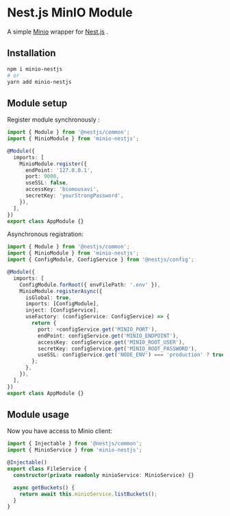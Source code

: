 # Nest.js MinIO Module
A simple [Minio](https://min.io/) wrapper for [Nest.js](https://nestjs.com) .

## Installation

```bash
npm i minio-nestjs 
# or
yarn add minio-nestjs
```


## Module setup


Register module synchronously :

```typescript
import { Module } from '@nestjs/common';
import { MinioModule } from 'minio-nestjs';

@Module({
  imports: [
    MinioModule.register({
      endPoint: '127.0.0.1',
      port: 9000,
      useSSL: false,
      accessKey: 'biomousavi',
      secretKey: 'yourStrongPassword',
    }),
  ],
})
export class AppModule {}
```

Asynchronous registration:

```typescript
import { Module } from '@nestjs/common';
import { MinioModule } from 'minio-nestjs';
import { ConfigModule, ConfigService } from '@nestjs/config';

@Module({
  imports: [
    ConfigModule.forRoot({ envFilePath: '.env' }),
    MinioModule.registerAsync({
      isGlobal: true,
      imports: [ConfigModule],
      inject: [ConfigService],
      useFactory: (configService: ConfigService) => {
        return {
          port: +configService.get('MINIO_PORT'),
          endPoint: configService.get('MINIO_ENDPOINT'),
          accessKey: configService.get('MINIO_ROOT_USER'),
          secretKey: configService.get('MINIO_ROOT_PASSWORD'),
          useSSL: configService.get('NODE_ENV') === 'production' ? true : false,
        };
      },
    }),
  ],
})
export class AppModule {}
```

## Module usage 

Now you have access to Minio client:

```typescript
import { Injectable } from '@nestjs/common';
import { MinioService } from 'minio-nestjs';

@Injectable()
export class FileService {
  constructor(private readonly minioService: MinioService) {}

  async getBuckets() {
    return await this.minioService.listBuckets();
  }
}
```
